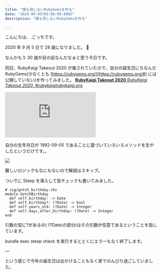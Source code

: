 ```yaml
---
title: "誰も得しないRubyGemsを作る"
date: "2020-09-05T09:00:00.000Z"
description: "誰も得しないRubyGemsを作る"

---
```


こんにちは、.ごっちです。

2020 年 9 月 5 日で 28 歳になりました。 🎂

なんかもう 30 歳が目の前なんだなぁと思う今日です。

同日、RubyKaigi Takeout 2020 が催されていたので、自分の誕生日にちなんだ RubyGems(少なくとも [https://rubygems.org/](https://rubygems.org/#) には公開していない)を作ってみました。
[**RubyKaigi Takeout 2020**
*RubyKaigi Takeout 2020, #rubykaigi*rubykaigi.org](https://rubykaigi.org/2020-takeout)

<iframe src="https://medium.com/media/40d96c50372e0eafbdec3c453eb6740f" frameborder=0></iframe>

自分の生年月日が 1992-09-05 であることに基づいていろいろメソッドを生やしたというだけです。。

![](https://cdn-images-1.medium.com/max/2000/1*vQa_zQD_4FDiK3lMvPB4ug.png)

難しいロジックもなにもないので解説はスキップ。

ついでに Steep を導入して型チェックも書いてみました。

    # sig/gotch_birthday.rbs
    module GotchBirthday
      def self.birthday: -> Date
      def self.birthday?: (?Date) -> bool
      def self.years_old: (?Date) -> Integer
      def self.days_after_birthday: (?Date) -> Integer                       end

引数の型に?があるの( (?Date)の部分)はその引数が任意であるということを指しています。

bundle exec steep check を実行するととくにエラーもなく終了します。

—

という感じで今年の誕生日は出かけることもなく家でのんびり過ごしていました。

